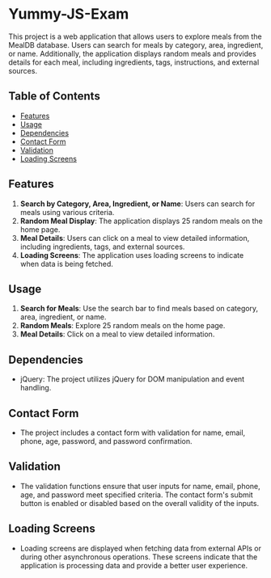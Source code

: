 # Yummy-JS-Exam

This project is a web application that allows users to explore meals from the MealDB database. Users can search for meals by category, area, ingredient, or name. Additionally, the application displays random meals and provides details for each meal, including ingredients, tags, instructions, and external sources.

## Table of Contents

- [Features](#features)
- [Usage](#usage)
- [Dependencies](#dependencies)
- [Contact Form](#contact-form)
- [Validation](#validation)
- [Loading Screens](#loading-screens)

## Features

1. **Search by Category, Area, Ingredient, or Name**: Users can search for meals using various criteria.
2. **Random Meal Display**: The application displays 25 random meals on the home page.
3. **Meal Details**: Users can click on a meal to view detailed information, including ingredients, tags, and external sources.
4. **Loading Screens**: The application uses loading screens to indicate when data is being fetched.

## Usage

1. **Search for Meals**: Use the search bar to find meals based on category, area, ingredient, or name.
2. **Random Meals**: Explore 25 random meals on the home page.
3. **Meal Details**: Click on a meal to view detailed information.


## Dependencies

- jQuery: The project utilizes jQuery for DOM manipulation and event handling.

## Contact Form

- The project includes a contact form with validation for name, email, phone, age, password, and password confirmation.

## Validation

- The validation functions ensure that user inputs for name, email, phone, age, and password meet specified criteria. The contact form's submit button is enabled or disabled based on the overall validity of the inputs.

## Loading Screens

- Loading screens are displayed when fetching data from external APIs or during other asynchronous operations. These screens indicate that the application is processing data and provide a better user experience.
